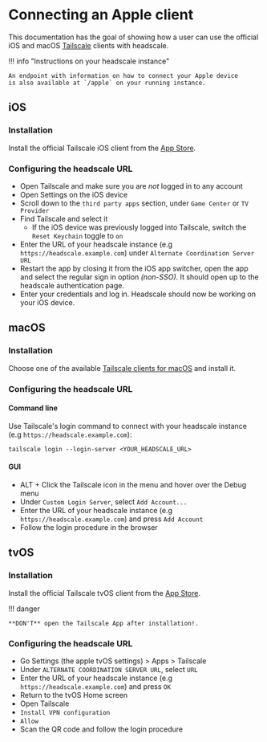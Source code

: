 # Connecting an Apple client

This documentation has the goal of showing how a user can use the official iOS and macOS [Tailscale](https://tailscale.com) clients with headscale.

!!! info "Instructions on your headscale instance"

    An endpoint with information on how to connect your Apple device
    is also available at `/apple` on your running instance.

## iOS

### Installation

Install the official Tailscale iOS client from the [App Store](https://apps.apple.com/app/tailscale/id1470499037).

### Configuring the headscale URL

- Open Tailscale and make sure you are _not_ logged in to any account
- Open Settings on the iOS device
- Scroll down to the `third party apps` section, under `Game Center` or `TV Provider`
- Find Tailscale and select it
  - If the iOS device was previously logged into Tailscale, switch the `Reset Keychain` toggle to `on`
- Enter the URL of your headscale instance (e.g `https://headscale.example.com`) under `Alternate Coordination Server URL`
- Restart the app by closing it from the iOS app switcher, open the app and select the regular sign in option
  _(non-SSO)_. It should open up to the headscale authentication page.
- Enter your credentials and log in. Headscale should now be working on your iOS device.

## macOS

### Installation

Choose one of the available [Tailscale clients for macOS](https://tailscale.com/kb/1065/macos-variants) and install it.

### Configuring the headscale URL

#### Command line

Use Tailscale's login command to connect with your headscale instance (e.g `https://headscale.example.com`):

```
tailscale login --login-server <YOUR_HEADSCALE_URL>
```

#### GUI

- ALT + Click the Tailscale icon in the menu and hover over the Debug menu
- Under `Custom Login Server`, select `Add Account...`
- Enter the URL of your headscale instance (e.g `https://headscale.example.com`) and press `Add Account`
- Follow the login procedure in the browser

## tvOS

### Installation

Install the official Tailscale tvOS client from the [App Store](https://apps.apple.com/app/tailscale/id1470499037).

!!! danger

    **DON'T** open the Tailscale App after installation!.

### Configuring the headscale URL

- Go Settings (the apple tvOS settings) > Apps > Tailscale
- Under `ALTERNATE COORDINATION SERVER URL`, select `URL`
- Enter the URL of your headscale instance (e.g `https://headscale.example.com`) and press `OK`
- Return to the tvOS Home screen
- Open Tailscale
- `Install VPN configuration`
- `Allow`
- Scan the QR code and follow the login procedure
